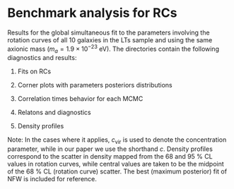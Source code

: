 # Benchmark analysis for RCs

Results for the global simultaneous fit to the parameters involving the rotation curves of all 10 galaxies in the
LTs sample and using the same axionic mass ($m_{a}=1.9\times10^{-23}$ eV). The directories contain the following diagnostics and results:

1. Fits on RCs

2. Corner plots with parameters posteriors distributions

3. Correlation times behavior for each MCMC

4. Relatons and diagnostics

5. Density profiles

Note: In the cases where it applies, $c_{\text{vir}}$ is used to denote the concentration parameter, while in our paper we use the shorthand $c.$  Density profiles correspond to the scatter in density mapped from the 68 and 95 \% CL values in rotation curves, while central values are taken to be the midpoint of the 68  \%  CL (rotation curve) scatter. The best (maximum posterior) fit of NFW is included for reference.

